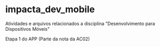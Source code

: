 # impacta_dev_mobile
Atividades e arquivos relacionados a disciplina "Desenvolvimento para Dispositivos Móveis"

Etapa 1 do APP (Parte da nota da AC02)
